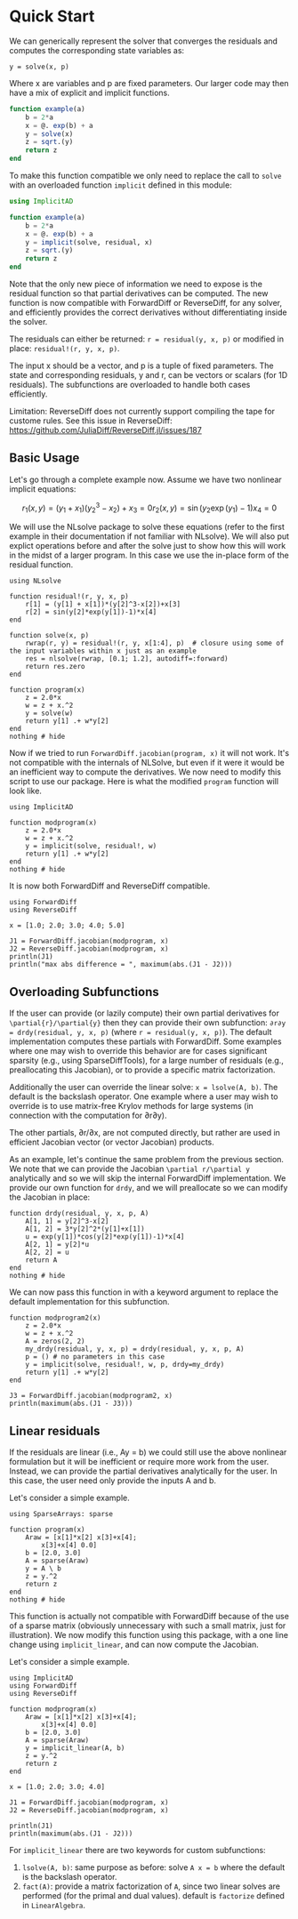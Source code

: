 # Quick Start

We can generically represent the solver that converges the residuals and computes the corresponding state variables as:

`y = solve(x, p)`

Where x are variables and p are fixed parameters.  Our larger code may then have a mix of explicit and implicit functions.

```julia
function example(a)
    b = 2*a
    x = @. exp(b) + a
    y = solve(x)
    z = sqrt.(y)
    return z
end
```

To make this function compatible we only need to replace the call to `solve` with an overloaded function `implicit` defined in this module:
```julia
using ImplicitAD

function example(a)
    b = 2*a
    x = @. exp(b) + a
    y = implicit(solve, residual, x)
    z = sqrt.(y)
    return z
end
```
Note that the only new piece of information we need to expose is the residual function so that partial derivatives can be computed.  The new function is now compatible with ForwardDiff or ReverseDiff, for any solver, and efficiently provides the correct derivatives without differentiating inside the solver.

The residuals can either be returned: 
`r = residual(y, x, p)` 
or modified in place: 
`residual!(r, y, x, p)`.

The input x should be a vector, and p is a tuple of fixed parameters.  The state and corresponding residuals, y and r, can be vectors or scalars (for 1D residuals).  The subfunctions are overloaded to handle both cases efficiently.

Limitation: ReverseDiff does not currently support compiling the tape for custome rules.  See this issue in ReverseDiff: https://github.com/JuliaDiff/ReverseDiff.jl/issues/187

## Basic Usage

Let's go through a complete example now. Assume we have two nonlinear implicit equations:
```math
r_1(x, y) = (y_1 + x_1) (y_2^3 - x_2) + x_3 = 0
r_2(x, y) = \sin(y_2 \exp(y_1) - 1) x_4 = 0
```

We will use the NLsolve package to solve these equations (refer to the first example in their documentation if not familiar with NLsolve).  We will also put explict operations before and after the solve just to show how this will work in the midst of a larger program.  In this case we use the in-place form of the residual function.

```@example basic
using NLsolve

function residual!(r, y, x, p)
    r[1] = (y[1] + x[1])*(y[2]^3-x[2])+x[3]
    r[2] = sin(y[2]*exp(y[1])-1)*x[4]
end

function solve(x, p)
    rwrap(r, y) = residual!(r, y, x[1:4], p)  # closure using some of the input variables within x just as an example
    res = nlsolve(rwrap, [0.1; 1.2], autodiff=:forward)
    return res.zero
end

function program(x)
    z = 2.0*x
    w = z + x.^2
    y = solve(w)
    return y[1] .+ w*y[2]
end
nothing # hide
```

Now if we tried to run `ForwardDiff.jacobian(program, x)` it will not work.  It's not compatible with the internals of NLSolve, but even if it were it would be an inefficient way to compute the derivatives.  We now need to modify this script to use our package.  Here is what the modified `program` function will look like.

```@example basic
using ImplicitAD

function modprogram(x)
    z = 2.0*x
    w = z + x.^2
    y = implicit(solve, residual!, w)
    return y[1] .+ w*y[2]
end
nothing # hide
```

It is now both ForwardDiff and ReverseDiff compatible.

```@example basic
using ForwardDiff
using ReverseDiff

x = [1.0; 2.0; 3.0; 4.0; 5.0]

J1 = ForwardDiff.jacobian(modprogram, x)
J2 = ReverseDiff.jacobian(modprogram, x)
println(J1)
println("max abs difference = ", maximum(abs.(J1 - J2)))
```


## Overloading Subfunctions

If the user can provide (or lazily compute) their own partial derivatives for ``\partial{r}/\partial{y}`` then they can provide their own subfunction:
`∂r∂y = drdy(residual, y, x, p)` (where `r = residual(y, x, p)`).  The default implementation computes these partials with ForwardDiff. Some examples where one may wish to override this behavior are for cases significant sparsity (e.g., using SparseDiffTools), for a large number of residuals (e.g., preallocating this Jacobian), or to provide a specific matrix factorization.

Additionally the user can override the linear solve:
`x = lsolve(A, b)`.  The default is the backslash operator.  One example where a user may wish to override is to use matrix-free Krylov methods for large systems (in connection with the computation for ∂r∂y).

The other partials, ∂r/∂x, are not computed directly, but rather are used in efficient Jacobian vector (or vector Jacobian) products.

As an example, let's continue the same problem from the previous section.  We note that we can provide the Jacobian ``\partial r/\partial y`` analytically and so we will skip the internal ForwardDiff implementation. We provide our own function for `drdy`, and we will preallocate so we can modify the Jacobian in place:

```@example basic
function drdy(residual, y, x, p, A)
    A[1, 1] = y[2]^3-x[2]
    A[1, 2] = 3*y[2]^2*(y[1]+x[1])
    u = exp(y[1])*cos(y[2]*exp(y[1])-1)*x[4]
    A[2, 1] = y[2]*u
    A[2, 2] = u
    return A
end
nothing # hide
```

We can now pass this function in with a keyword argument to replace the default implementation for this subfunction.

```@example basic
function modprogram2(x)
    z = 2.0*x
    w = z + x.^2
    A = zeros(2, 2)
    my_drdy(residual, y, x, p) = drdy(residual, y, x, p, A)
    p = () # no parameters in this case
    y = implicit(solve, residual!, w, p, drdy=my_drdy)
    return y[1] .+ w*y[2]
end

J3 = ForwardDiff.jacobian(modprogram2, x)
println(maximum(abs.(J1 - J3)))

```


## Linear residuals

If the residuals are linear (i.e., Ay = b) we could still use the above nonlinear formulation but it will be inefficient or require more work from the user.  Instead, we can provide the partial derivatives analytically for the user.  In this case, the user need only provide the inputs A and b.  

Let's consider a simple example.

```@example linear
using SparseArrays: sparse

function program(x)
    Araw = [x[1]*x[2] x[3]+x[4];
        x[3]+x[4] 0.0]
    b = [2.0, 3.0]
    A = sparse(Araw)
    y = A \ b
    z = y.^2
    return z
end
nothing # hide
```

This function is actually not compatible with ForwardDiff because of the use of a sparse matrix (obviously unnecessary with such a small matrix, just for illustration).  We now modify this function using this package, with a one line change using `implicit_linear`, and can now compute the Jacobian.

Let's consider a simple example.

```@example linear
using ImplicitAD
using ForwardDiff
using ReverseDiff

function modprogram(x)
    Araw = [x[1]*x[2] x[3]+x[4];
        x[3]+x[4] 0.0]
    b = [2.0, 3.0]
    A = sparse(Araw)
    y = implicit_linear(A, b)
    z = y.^2
    return z
end

x = [1.0; 2.0; 3.0; 4.0]
    
J1 = ForwardDiff.jacobian(modprogram, x)
J2 = ReverseDiff.jacobian(modprogram, x)

println(J1)
println(maximum(abs.(J1 - J2)))
```

For `implicit_linear` there are two keywords for custom subfunctions: 

1) `lsolve(A, b)`: same purpose as before: solve ``A x = b`` where the default is the backslash operator.
2) `fact(A)`: provide a matrix factorization of ``A``, since two linear solves are performed (for the primal and dual values).  default is `factorize` defined in `LinearAlgebra`.